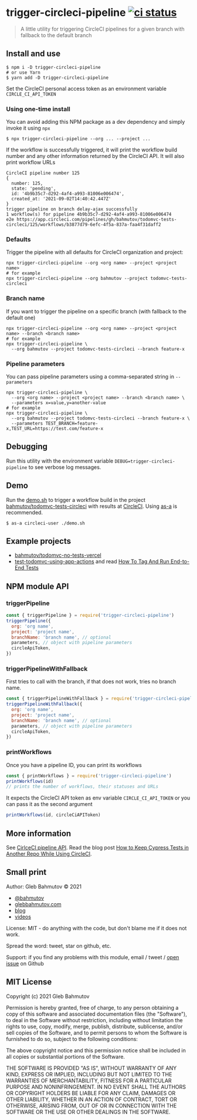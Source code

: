 # trigger-circleci-pipeline [![ci status][ci image]][ci url]

> A little utility for triggering CircleCI pipelines for a given branch with fallback to the default branch

## Install and use

```shell
$ npm i -D trigger-circleci-pipeline
# or use Yarn
$ yarn add -D trigger-circleci-pipeline
```

Set the CircleCI personal access token as an environment variable `CIRCLE_CI_API_TOKEN`

### Using one-time install

You can avoid adding this NPM package as a dev dependency and simply invoke it using `npx`

```shell
$ npx trigger-circleci-pipeline --org ... --project ...
```

If the workflow is successfully triggered, it will print the workflow build number and any other information returned by the CircleCI API. It will also print workflow URLs

```text
CircleCI pipeline number 125
{
  number: 125,
  state: 'pending',
  id: '4b9b35c7-d292-4af4-a993-81006e006474',
  created_at: '2021-09-02T14:40:42.447Z'
}
trigger pipeline on branch delay-ajax successfully
1 workflow(s) for pipeline 4b9b35c7-d292-4af4-a993-81006e006474
e2e https://app.circleci.com/pipelines/gh/bahmutov/todomvc-tests-circleci/125/workflows/b3877d79-6efc-4f5a-837a-faa4f31daff2
```

### Defaults

Trigger the pipeline with all defaults for CircleCI organization and project:

```
npx trigger-circleci-pipeline --org <org name> --project <project name>
# for example
npx trigger-circleci-pipeline --org bahmutov --project todomvc-tests-circleci
```

### Branch name

If you want to trigger the pipeline on a specific branch (with fallback to the default one)

```
npx trigger-circleci-pipeline --org <org name> --project <project name> --branch <branch name>
# for example
npx trigger-circleci-pipeline \
  --org bahmutov --project todomvc-tests-circleci --branch feature-x
```

### Pipeline parameters

You can pass pipeline parameters using a comma-separated string in `--parameters`

```
npx trigger-circleci-pipeline \
  --org <org name> --project <project name> --branch <branch name> \
  --parameters x=value,y=another-value
# for example
npx trigger-circleci-pipeline \
  --org bahmutov --project todomvc-tests-circleci --branch feature-x \
  --parameters TEST_BRANCH=feature-x,TEST_URL=https://test.com/feature-x
```

## Debugging

Run this utility with the environment variable `DEBUG=trigger-circleci-pipeline` to see verbose log messages.

## Demo

Run the [demo.sh](./demo.sh) to trigger a workflow build in the project [bahmutov/todomvc-tests-circleci](https://github.com/bahmutov/todomvc-tests-circleci) with results at [CircleCI](https://app.circleci.com/pipelines/github/bahmutov/todomvc-tests-circleci). Using [as-a](https://github.com/bahmutov/as-a) is recommended.

```shell
$ as-a circleci-user ./demo.sh
```

## Example projects

- [bahmutov/todomvc-no-tests-vercel](https://github.com/bahmutov/todomvc-no-tests-vercel)
- [test-todomvc-using-app-actions](https://github.com/bahmutov/test-todomvc-using-app-actions) and read [How To Tag And Run End-to-End Tests](https://glebbahmutov.com/blog/tag-tests/)

## NPM module API

### triggerPipeline

```js
const { triggerPipeline } = require('trigger-circleci-pipeline')
triggerPipeline({
  org: 'org name',
  project: 'project name',
  branchName: 'branch name', // optional
  parameters, // object with pipeline parameters
  circleApiToken,
})
```

### triggerPipelineWithFallback

First tries to call with the branch, if that does not work, tries no branch name.

```js
const { triggerPipelineWithFallback } = require('trigger-circleci-pipeline')
triggerPipelineWithFallback({
  org: 'org name',
  project: 'project name',
  branchName: 'branch name', // optional
  parameters, // object with pipeline parameters
  circleApiToken,
})
```

### printWorkflows

Once you have a pipeline ID, you can print its workflows

```js
const { printWorkflows } = require('trigger-circleci-pipeline')
printWorkflows(id)
// prints the number of workflows, their statuses and URLs
```

It expects the CircleCI API token as env variable `CIRCLE_CI_API_TOKEN` or you can pass it as the second argument

```js
printWorkflows(id, circleCiAPIToken)
```

## More information

See [CirlceCI pipeline API](https://circleci.com/docs/api/v2/#operation/triggerPipeline). Read the blog post [How to Keep Cypress Tests in Another Repo While Using CircleCI](https://glebbahmutov.com/blog/how-to-keep-cypress-tests-in-another-repo-with-circleci/).

## Small print

Author: Gleb Bahmutov &copy; 2021

- [@bahmutov](https://twitter.com/bahmutov)
- [glebbahmutov.com](https://glebbahmutov.com)
- [blog](https://glebbahmutov.com/blog/)
- [videos](https://www.youtube.com/glebbahmutov)

License: MIT - do anything with the code, but don't blame me if it does not work.

Spread the word: tweet, star on github, etc.

Support: if you find any problems with this module, email / tweet /
[open issue](https://github.com/bahmutov/trigger-circleci-pipeline/issues) on Github

## MIT License

Copyright (c) 2021 Gleb Bahmutov

Permission is hereby granted, free of charge, to any person
obtaining a copy of this software and associated documentation
files (the "Software"), to deal in the Software without
restriction, including without limitation the rights to use,
copy, modify, merge, publish, distribute, sublicense, and/or sell
copies of the Software, and to permit persons to whom the
Software is furnished to do so, subject to the following
conditions:

The above copyright notice and this permission notice shall be
included in all copies or substantial portions of the Software.

THE SOFTWARE IS PROVIDED "AS IS", WITHOUT WARRANTY OF ANY KIND,
EXPRESS OR IMPLIED, INCLUDING BUT NOT LIMITED TO THE WARRANTIES
OF MERCHANTABILITY, FITNESS FOR A PARTICULAR PURPOSE AND
NONINFRINGEMENT. IN NO EVENT SHALL THE AUTHORS OR COPYRIGHT
HOLDERS BE LIABLE FOR ANY CLAIM, DAMAGES OR OTHER LIABILITY,
WHETHER IN AN ACTION OF CONTRACT, TORT OR OTHERWISE, ARISING
FROM, OUT OF OR IN CONNECTION WITH THE SOFTWARE OR THE USE OR
OTHER DEALINGS IN THE SOFTWARE.

[ci image]: https://github.com/bahmutov/trigger-circleci-pipeline/workflows/ci/badge.svg?branch=main
[ci url]: https://github.com/bahmutov/trigger-circleci-pipeline/actions
